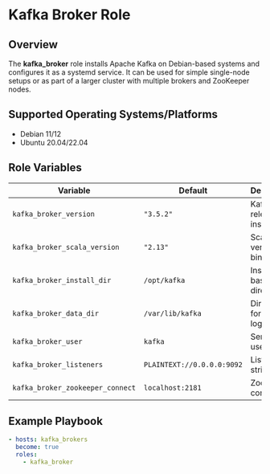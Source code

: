 # Kafka Broker Role

## Overview

The **kafka_broker** role installs Apache Kafka on Debian-based systems and configures it as a systemd service. It can be used for simple single-node setups or as part of a larger cluster with multiple brokers and ZooKeeper nodes.

## Supported Operating Systems/Platforms

- Debian 11/12
- Ubuntu 20.04/22.04

## Role Variables

| Variable | Default | Description |
|----------|---------|-------------|
| `kafka_broker_version` | `"3.5.2"` | Kafka release to install |
| `kafka_broker_scala_version` | `"2.13"` | Scala version for binaries |
| `kafka_broker_install_dir` | `/opt/kafka` | Installation base directory |
| `kafka_broker_data_dir` | `/var/lib/kafka` | Directory for Kafka logs |
| `kafka_broker_user` | `kafka` | Service user |
| `kafka_broker_listeners` | `PLAINTEXT://0.0.0.0:9092` | Listener string |
| `kafka_broker_zookeeper_connect` | `localhost:2181` | ZooKeeper connection |

## Example Playbook

```yaml
- hosts: kafka_brokers
  become: true
  roles:
    - kafka_broker
```
